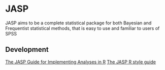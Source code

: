 JASP
============

JASP aims to be a complete statistical package for both Bayesian and Frequentist statistical methods, that is easy to use and familiar to users of SPSS


Development
-----------

[The JASP Guide for Implementing Analyses in R](Docs/r-analyses-guide.md)
[The JASP R style guide](Docs/r-style-guide.md)

